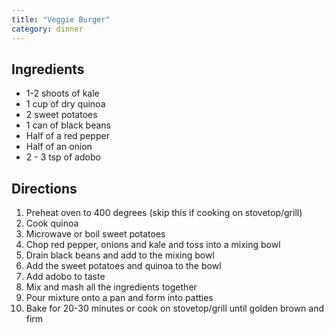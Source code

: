 ```yaml
---
title: "Veggie Burger"
category: dinner
---
```


## Ingredients

- 1-2 shoots of kale
- 1 cup of dry quinoa
- 2 sweet potatoes
- 1 can of black beans
- Half of a red pepper
- Half of an onion
- 2 - 3 tsp of adobo

## Directions

1. Preheat oven to 400 degrees (skip this if cooking on stovetop/grill)
2. Cook quinoa
3. Microwave or boil sweet potatoes
4. Chop red pepper, onions and kale and toss into a mixing bowl
5. Drain black beans and add to the mixing bowl
6. Add the sweet potatoes and quinoa to the bowl
7. Add adobo to taste
8. Mix and mash all the ingredients together
9. Pour mixture onto a pan and form into patties
10. Bake for 20-30 minutes or cook on stovetop/grill until golden brown and firm
